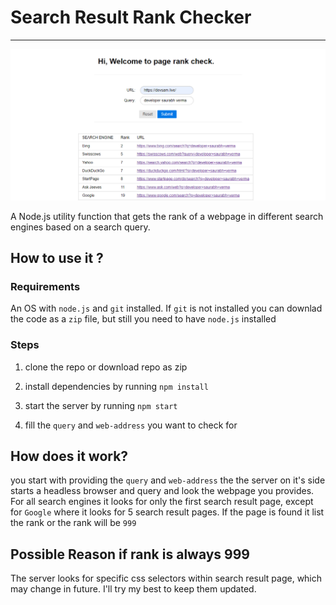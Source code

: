 # Search Result Rank Checker

---

![web app screenshot](assets/Screenshot.png)

A Node.js utility function that gets the rank of a webpage in different search engines based on a search query.

## How to use it ?

### Requirements

An OS with `node.js` and `git` installed. If `git` is not installed you can downlad the code as a `zip` file, but still you need to have `node.js` installed

### Steps

1. clone the repo or download repo as zip

2. install dependencies by running `npm install`

3. start the server by running `npm start`

4. fill the `query` and `web-address` you want to check for

## How does it work?

you start with providing the `query` and `web-address` the the server on it's side starts a headless browser and query and look the webpage you provides.
For all search engines it looks for only the first search result page, except for `Google` where it looks for 5 search result pages. If the page is found it list the rank or the rank will be `999`

## Possible Reason if rank is always 999

The server looks for specific css selectors within search result page, which may change in future. I'll try my best to keep them updated.
